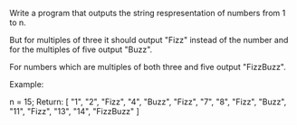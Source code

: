 Write a program that outputs the string respresentation of numbers from 1 to n.

But for multiples of three it should output "Fizz" instead of the number and for the multiples of five output "Buzz".

For numbers which are multiples of both three and five output "FizzBuzz".

Example:

n = 15;
Return: 
[
	"1",
	"2",
	"Fizz",
	"4",
	"Buzz",
	"Fizz",
	"7",
	"8",
	"Fizz",
	"Buzz",
	"11",
	"Fizz",
	"13",
	"14",
	"FizzBuzz"
]